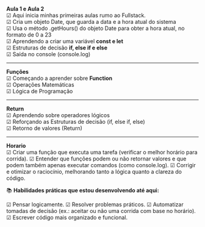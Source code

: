 **Aula 1 e Aula 2**<br>
☑ Aqui inicia minhas primeiras aulas rumo ao Fullstack.<br>
☑ Cria um objeto Date, que guarda a data e a hora atual do sistema<br>
☑ Usa o método .getHours() do objeto Date para obter a hora atual, no formato de 0 a 23<br>
☑ Aprendendo a criar uma variável **const e let**<br>
☑ Estruturas de decisão **if, else if e else**<br>
☑ Saída no console (console.log)<br>

---
**Funções**<br>
☑ Começando a aprender sobre **Function**<br>
☑ Operações Matemáticas<br>
☑ Lógica de Programação<br>

---
**Return**<br>
☑ Aprendendo sobre operadores lógicos<br>
☑ Reforçando as Estruturas de decisão (if, else if, else)<br>
☑ Retorno de valores (Return)<br>

---
**Horario**<br>
☑ Criar uma função que executa uma tarefa (verificar o melhor horário para corrida).
☑ Entender que funções podem ou não retornar valores e que podem também apenas executar comandos (como console.log).
☑ Corrigir e otimizar o raciocínio, melhorando tanto a lógica quanto a clareza do código.

📚 **Habilidades práticas que estou desenvolvendo até aqui:**

☑ Pensar logicamente.
☑ Resolver problemas práticos.
☑ Automatizar tomadas de decisão (ex.: aceitar ou não uma corrida com base no horário).
☑ Escrever código mais organizado e funcional.
